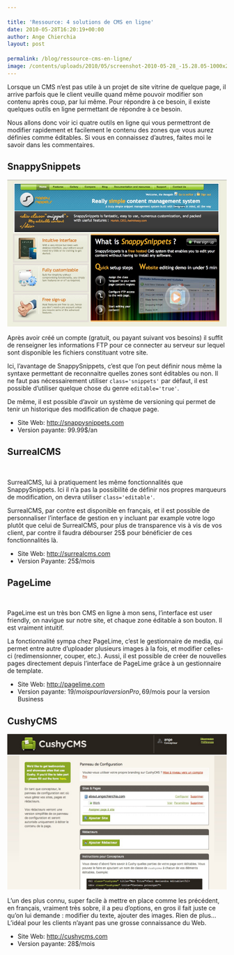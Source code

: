 ```yaml
---

title: 'Ressource: 4 solutions de CMS en ligne'
date: 2010-05-28T16:20:19+00:00
author: Ange Chierchia
layout: post

permalink: /blog/ressource-cms-en-ligne/
image: /contents/uploads/2010/05/screenshot-2010-05-28_-15.28.05-1000x288.jpg
---
```

Lorsque un CMS n’est pas utile à un projet de site vitrine de quelque page, il arrive parfois que le client veuille quand même pouvoir modifier son contenu après coup, par lui même. Pour répondre à ce besoin, il existe quelques outils en ligne permettant de répondre à ce besoin.<!--more-->

Nous allons donc voir ici quatre outils en ligne qui vous permettront de modifier rapidement et facilement le contenu des zones que vous aurez définies comme éditables. Si vous en connaissez d’autres, faites moi le savoir dans les commentaires.

## SnappySnippets

<p style="text-align: center;">
  <img class="aligncenter size-full wp-image-812" title="screenshot 2010-05-27_23.08.17" src="/contents/uploads/2010/05/screenshot-2010-05-27_23.08.17.jpg?fit=586%2C392" alt="" data-recalc-dims="1" />
</p>

Après avoir créé un compte (gratuit, ou payant suivant vos besoins) il suffit de renseigner les informations FTP pour ce connecter au serveur sur lequel sont disponible les fichiers constituant votre site.

Ici, l’avantage de SnappySnippets, c’est que l’on peut définir nous même la syntaxe permettant de reconnaitre quelles zones sont éditables ou non. Il ne faut pas nécessairement utiliser `class='snippets'` par défaut, il est possible d’utiliser quelque chose du genre `editable='true'`.

De même, il est possible d’avoir un système de versioning qui permet de tenir un historique des modification de chaque page.

  * Site Web: <a href="http://snappysnippets.com" target="blank">http://snappysnippets.com</a>
  * Version payante: 99.99$/an

## SurrealCMS

<p style="text-align: center;">
  <img class="aligncenter" src="http://i0.wp.com/surrealcms.com/resources/screenshots/full/webpage_editor.jpg?resize=595%2C387" alt="" data-recalc-dims="1" />
</p>

SurrealCMS, lui à pratiquement les même fonctionnalités que SnappySnippets. Ici il n’a pas la possibilité de définir nos propres marqueurs de modification, on devra utiliser `class='editable'`.

SurrealCMS, par contre est disponible en français, et il est possible de personnaliser l’interface de gestion en y incluant par example votre logo plutôt que celui de SurrealCMS, pour plus de transparence vis à vis de vos client, par contre il faudra débourser 25$ pour bénéficier de ces fonctionnalités là.

  * Site Web: <http://surrealcms.com>
  * Version Payante: 25$/mois

## PageLime

<p style="text-align: center;">
  <img class="aligncenter" src="http://i2.wp.com/pagelime.com/linked/images/screenshots/2.jpg?resize=642%2C480" alt="" data-recalc-dims="1" />
</p>

PageLime est un très bon CMS en ligne à mon sens, l’interface est user friendly, on navigue sur notre site, et chaque zone éditable à son bouton. Il est vraiment intuitif.

La fonctionnalité sympa chez PageLime, c’est le gestionnaire de media, qui permet entre autre d’uploader plusieurs images à la fois, et modifier celles-ci (redimensionner, couper, etc.). Aussi, il est possible de créer de nouvelles pages directement depuis l’interface de PageLime grâce à un gestionnaire de template.

  * Site Web: <http://pagelime.com>
  * Version payante: 19$/mois pour la version Pro, 69$/mois pour la version Business

## CushyCMS

<p style="text-align: center;">
  <img class="aligncenter size-full wp-image-813" title="screenshot 2010-05-28_ 15.28.05" src="/contents/uploads/2010/05/screenshot-2010-05-28_-15.28.05.jpg?fit=607%2C430" alt="" data-recalc-dims="1" />
</p>

L’un des plus connu, super facile à mettre en place comme les précédent, en français, vraiment très sobre, il a peu d’options, en gros il fait juste ce qu’on lui demande : modifier du texte, ajouter des images. Rien de plus&#8230; L’idéal pour les clients n’ayant pas une grosse connaissance du Web.

  * Site Web: <http://cushycms.com>
  * Version payante: 28$/mois